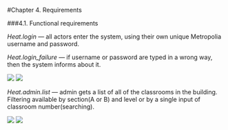 #Chapter 4. Requirements

###4.1. Functional requirements

*Heat.login* — all actors enter the system, using their own unique Metropolia username and password.

*Heat.login_failure* — if username or password are typed in a wrong way, then the system informs about it.

![](http://users.metropolia.fi/~aidarm/software_engineering/login_page.png) 
![](http://users.metropolia.fi/~aidarm/software_engineering/login_failure.png)

*Heat.admin.list* — admin gets a list of all of the classrooms in the building. Filtering available by section(A or B) and level or by a single input of classroom number(searching).

![](http://users.metropolia.fi/~aidarm/software_engineering/list.png) 
![](http://users.metropolia.fi/~aidarm/software_engineering/A0101.png)
